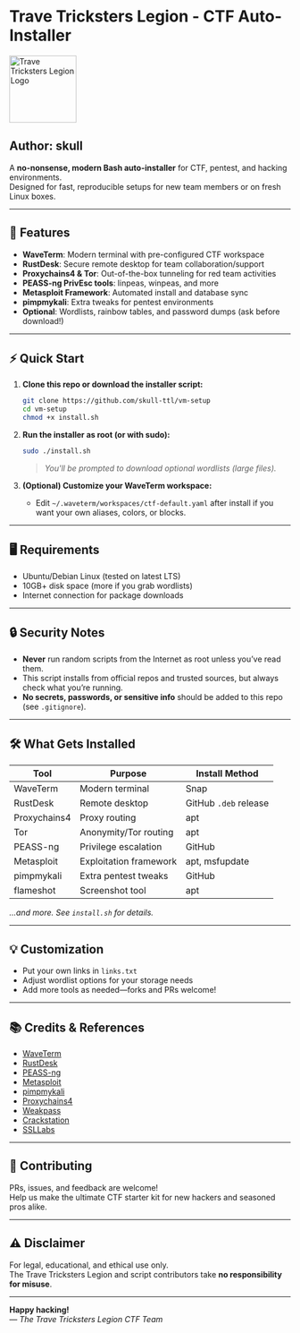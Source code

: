 # Trave Tricksters Legion - CTF Auto-Installer

<img src="/img/logo.png" alt="Trave Tricksters Legion Logo" width="120" height="120" />

**Author: skull**
---

A **no-nonsense, modern Bash auto-installer** for CTF, pentest, and hacking environments.  
Designed for fast, reproducible setups for new team members or on fresh Linux boxes.

---

## 🚀 Features

- **WaveTerm**: Modern terminal with pre-configured CTF workspace
- **RustDesk**: Secure remote desktop for team collaboration/support
- **Proxychains4 & Tor**: Out-of-the-box tunneling for red team activities
- **PEASS-ng PrivEsc tools**: linpeas, winpeas, and more
- **Metasploit Framework**: Automated install and database sync
- **pimpmykali**: Extra tweaks for pentest environments
- **Optional**: Wordlists, rainbow tables, and password dumps (ask before download!)

---

## ⚡️ Quick Start

1. **Clone this repo or download the installer script:**
    ```bash
    git clone https://github.com/skull-ttl/vm-setup
    cd vm-setup
    chmod +x install.sh
    ```

2. **Run the installer as root (or with sudo):**
    ```bash
    sudo ./install.sh
    ```

    > *You'll be prompted to download optional wordlists (large files).*

3. **(Optional) Customize your WaveTerm workspace:**
    - Edit `~/.waveterm/workspaces/ctf-default.yaml` after install if you want your own aliases, colors, or blocks.

---

## 🖥️ Requirements

- Ubuntu/Debian Linux (tested on latest LTS)
- 10GB+ disk space (more if you grab wordlists)
- Internet connection for package downloads

---

## 🔒 Security Notes

- **Never** run random scripts from the Internet as root unless you’ve read them.
- This script installs from official repos and trusted sources, but always check what you’re running.
- **No secrets, passwords, or sensitive info** should be added to this repo (see `.gitignore`).

---

## 🛠️ What Gets Installed

| Tool           | Purpose                    | Install Method            |
|----------------|---------------------------|--------------------------|
| WaveTerm       | Modern terminal            | Snap                     |
| RustDesk       | Remote desktop             | GitHub `.deb` release    |
| Proxychains4   | Proxy routing              | apt                      |
| Tor            | Anonymity/Tor routing      | apt                      |
| PEASS-ng       | Privilege escalation       | GitHub                   |
| Metasploit     | Exploitation framework     | apt, msfupdate           |
| pimpmykali     | Extra pentest tweaks       | GitHub                   |
| flameshot      | Screenshot tool            | apt                      |

*...and more. See `install.sh` for details.*

---

## 💡 Customization

- Put your own links in `links.txt`
- Adjust wordlist options for your storage needs
- Add more tools as needed—forks and PRs welcome!

---

## 📚 Credits & References

- [WaveTerm](https://www.waveterm.dev/)
- [RustDesk](https://rustdesk.com/)
- [PEASS-ng](https://github.com/carlospolop/PEASS-ng)
- [Metasploit](https://www.metasploit.com/)
- [pimpmykali](https://github.com/Dewalt-arch/pimpmykali)
- [Proxychains4](https://github.com/haad/proxychains)
- [Weakpass](https://weakpass.com/)
- [Crackstation](https://crackstation.net/)
- [SSLLabs](https://www.ssllabs.com/)

---

## 🤝 Contributing

PRs, issues, and feedback are welcome!  
Help us make the ultimate CTF starter kit for new hackers and seasoned pros alike.

---

## ⚠️ Disclaimer

For legal, educational, and ethical use only.  
The Trave Tricksters Legion and script contributors take **no responsibility for misuse**.

---

**Happy hacking!**  
*— The Trave Tricksters Legion CTF Team*
